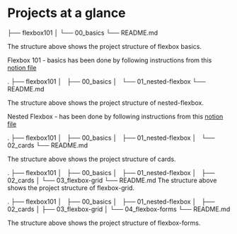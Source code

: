 # Projects at a glance

├── flexbox101
│ └── 00_basics
└── README.md

The structure above shows the project structure of flexbox basics.

Flexbox 101 - basics has been done by following instructions from this [notion file](https://nxt100.notion.site/Play-around-with-flexbox-properties-fce67cab59de438faba182a3bbefaa55)

.
├── flexbox101
│   ├── 00_basics
│   └── 01_nested-flexbox
└── README.md

The structure above shows the project structure of nested-flexbox.

Nested Flexbox - has been done by following instructions from this [notion file](https://nxt100.notion.site/nxt100/9dea82c2c940478580d77dc26ff87884?v=eb241106fa9348828b8dce0372ac623f&p=05f3c25337804152bfb0d3b0f825d9aa)

.
├── flexbox101
│   ├── 00_basics
│   ├── 01_nested-flexbox
│   └── 02_cards
└── README.md

The structure above shows the project structure of cards.

.
├── flexbox101
│   ├── 00_basics
│   ├── 01_nested-flexbox
│   ├── 02_cards
│ └── 03_flexbox-grid
└── README.md
The structure above shows the project structure of flexbox-grid.

.
├── flexbox101
│   ├── 00_basics
│   ├── 01_nested-flexbox
│   ├── 02_cards
│ ├── 03_flexbox-grid
│ └── 04_flexbox-forms
└── README.md

The structure above shows the project structure of flexbox-forms.
